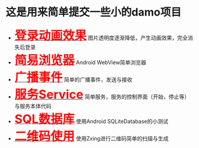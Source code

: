 # 这是用来简单提交一些小的damo项目
- <a href="https://github.com/OHCEzqj/Hello/tree/master/Alpha"><b><font size='6' color='red'>登录动画效果</font></b></a>
图片透明度逐渐降低，产生动画效果，完全消失后登录
- <a href="https://github.com/OHCEzqj/Hello/tree/master/Browser"><b><font size='6' color='red'>简易浏览器</font></b></a>
Android WebView简单浏览器
- <a href="https://github.com/OHCEzqj/Hello/tree/master/MyBroadcast"><b><font size='6' color='red'>广播事件</font></b></a>
简单的广播事件，发送与接收
- <a href="https://github.com/OHCEzqj/Hello/tree/master/MyBroadcast"><b><font size='6' color='red'>服务Service</font></b></a>
简单服务，服务的控制界面（开始，停止等）与服务本体代码
- <a href="https://github.com/OHCEzqj/Hello/tree/master/SQL"><b><font size='6' color='red'>SQL数据库</font></b></a>
使用Android SQLiteDatabase的小测试
- <a href="https://github.com/OHCEzqj/Hello/tree/master/Scan_12Code_Gen2"><b><font size='6' color='red'>二维码使用</font></b></a>
使用Zxing进行二维码简单的扫描与生成

